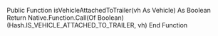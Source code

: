 Public Function isVehicleAttachedToTrailer(vh As Vehicle) As Boolean
        Return Native.Function.Call(Of Boolean)(Hash.IS_VEHICLE_ATTACHED_TO_TRAILER, vh)
    End Function